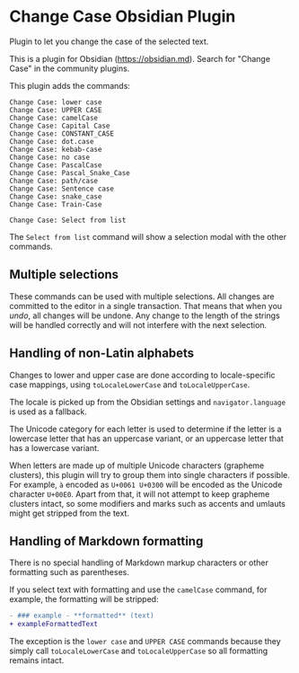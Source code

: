 # Change Case Obsidian Plugin

Plugin to let you change the case of the selected text.

This is a plugin for Obsidian (https://obsidian.md). Search for "Change Case" in the community plugins.

This plugin adds the commands:

```
Change Case: lower case
Change Case: UPPER CASE
Change Case: camelCase
Change Case: Capital Case
Change Case: CONSTANT_CASE
Change Case: dot.case
Change Case: kebab-case
Change Case: no case
Change Case: PascalCase
Change Case: Pascal_Snake_Case
Change Case: path/case
Change Case: Sentence case
Change Case: snake_case
Change Case: Train-Case

Change Case: Select from list
```

The `Select from list` command will show a selection modal with the other commands.

## Multiple selections

These commands can be used with multiple selections. All changes are committed to the editor in a single transaction. That means that when you _undo_, all changes will be undone. Any change to the length of the strings will be handled correctly and will not interfere with the next selection.

## Handling of non-Latin alphabets

Changes to lower and upper case are done according to locale-specific case mappings, using `toLocaleLowerCase` and `toLocaleUpperCase`.

The locale is picked up from the Obsidian settings and `navigator.language` is used as a fallback.

The Unicode category for each letter is used to determine if the letter is a lowercase letter that has an uppercase variant, or an uppercase letter that has a lowercase variant.

When letters are made up of multiple Unicode characters (grapheme clusters), this plugin will try to group them into single characters if possible. For example, `à` encoded as `U+0061 U+0300` will be encoded as the Unicode character `U+00E0`. Apart from that, it will not attempt to keep grapheme clusters intact, so some modifiers and marks such as accents and umlauts might get stripped from the text.

## Handling of Markdown formatting

There is no special handling of Markdown markup characters or other formatting such as parentheses.

If you select text with formatting and use the `camelCase` command, for example, the formatting will be stripped:

```diff
- ### example - **formatted** (text)
+ exampleFormattedText
```

The exception is the `lower case` and `UPPER CASE` commands because they simply call `toLocaleLowerCase` and `toLocaleUpperCase` so all formatting remains intact.
